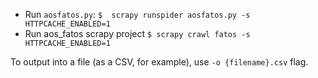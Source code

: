 - Run `aosfatos.py`: `$  scrapy runspider aosfatos.py -s HTTPCACHE_ENABLED=1`
- Run aos_fatos scrapy project `$ scrapy crawl fatos -s HTTPCACHE_ENABLED=1`

To output into a file (as a CSV, for example), use `-o {filename}.csv` flag.